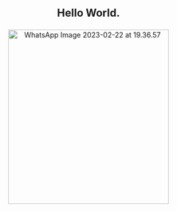 ## <p align="center">Hello World.</p>

<p align="center">
<img src="https://live.staticflickr.com/65535/52704603916_5bff52af6d_o.jpg" width="322" height="350" alt="WhatsApp Image 2023-02-22 at 19.36.57">
</p>


<!--
**dyzzta/dyzzta** is a ✨ _special_ ✨ repository because its `README.md` (this file) appears on your GitHub profile.

Here are some ideas to get you started:

- 🔭 I’m currently working on ...
- 🌱 I’m currently learning ...
- 👯 I’m looking to collaborate on ...
- 🤔 I’m looking for help with ...
- 💬 Ask me about ...
- 📫 How to reach me: ...
- 😄 Pronouns: ...
- ⚡ Fun fact: ...
-->
